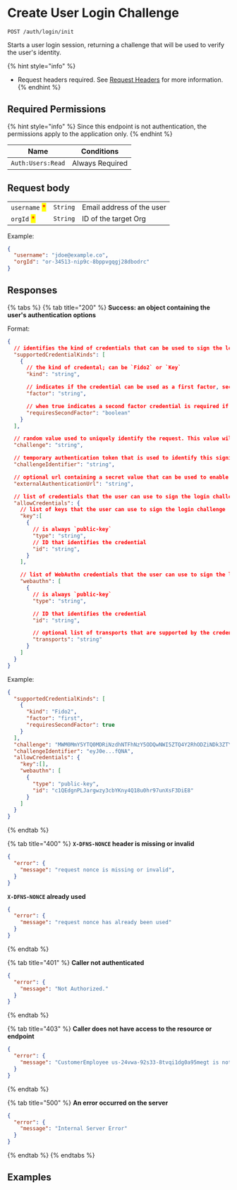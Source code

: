 # Create User Login Challenge

`POST /auth/login/init`

Starts a user login session, returning a challenge that will be used to verify the user's identity.

{% hint style="info" %}
* Request headers required. See [Request Headers](../../../getting-started/request-headers.md) for more information.
{% endhint %}

## Required Permissions

{% hint style="info" %}
Since this endpoint is not authentication, the permissions apply to the application only.
{% endhint %}

| Name                  | Conditions                        |
| --------------------- | --------------------------------- |
| `Auth:Users:Read`     | Always Required                   |

## Request body

| | | |
| - | - | - |
| `username` <mark style="color:red;">\*</mark> | `String` | Email address of the user |
| `orgId` <mark style="color:red;">\*</mark> | `String` | ID of the target Org |

Example:
```JSON
{
  "username": "jdoe@example.co",
  "orgId": "or-34513-nip9c-8bppvgqgj28dbodrc"
}
```

## Responses

{% tabs %}
{% tab title="200" %}
**Success: an object containing the user's authentication options**

Format:
```JSON
{
  // identifies the kind of credentials that can be used to sign the login challenge
  "supportedCredentialKinds": [
    {
      // the kind of credental; can be `Fido2` or `Key`
      "kind": "string",

      // indicates if the credential can be used as a first factor, second factor, or either; can be `first`, `second`, or `either`
      "factor": "string",

      // when true indicates a second factor credential is required if the credential is used as a first factor
      "requiresSecondFactor": "boolean"
    }
  ],

  // random value used to uniquely identify the request. This value will be included in the data that is signed and sent to the matching /signing call
  "challenge": "string",

  // temporary authentication token that is used to identify this signing session with the matching call to CreateUserLoginChallenge
  "challengeIdentifier": "string",

  // optional url containing a secret value that can be used to enable cross device/origin signing
  "externalAuthenticationUrl": "string",

  // list of credentials that the user can use to sign the login challenge
  "allowCredentials": {
    // list of keys that the user can use to sign the login challenge
    "key":[
      {
        // is always `public-key`
        "type": "string",
        // ID that identifies the credential
        "id": "string",
      }
    ],

    // list of WebAuthn credentials that the user can use to sign the login challenge
    "webauthn": [
      {
        // is always `public-key`
        "type": "string",

        // ID that identifies the credential
        "id": "string",

        // optional list of transports that are supported by the credential (used only for WebAuthn)
        "transports": "string"
      }
    ]
  }
}
```

Example:
```JSON
{
  "supportedCredentialKinds": [
    {
      "kind": "Fido2",
      "factor": "first",
      "requiresSecondFactor": true
    }
  ],
  "challenge": "MWM0MmY5YTQ0MDRiNzdhNTFhNzY5ODQwNWI5ZTQ4Y2RhODZiNDk3ZTYzOTE5OGYyMDcxZjBjYzk4MmQ5YzY1MA",
  "challengeIdentifier": "eyJ0e...fQNA",
  "allowCredentials": {
    "key":[],
    "webauthn": [
      {
        "type": "public-key",
        "id": "c1QEdgnPLJargwzy3cbYKny4Q18u0hr97unXsF3DiE8"
      }
    ]
  }
}
```
{% endtab %}

{% tab title="400" %}
**`X-DFNS-NONCE` header is missing or invalid**

```JSON
{
  "error": {
    "message": "request nonce is missing or invalid",
  }
}
```

**`X-DFNS-NONCE` already used**

```JSON
{
  "error": {
    "message": "request nonce has already been used"
  }
}
```
{% endtab %}

{% tab title="401" %}
**Caller not authenticated**

```JSON
{
  "error": {
    "message": "Not Authorized."
  }
}
```
{% endtab %}

{% tab title="403" %}
**Caller does not have access to the resource or endpoint**

```JSON
{
  "error": {
    "message": "CustomerEmployee us-24vwa-92s33-8tvqi1dg0a95megt is not authorized to perform operation (/auth/apps)"
  }
}
```
{% endtab %}

{% tab title="500" %}
**An error occurred on the server**

```JSON
{
  "error": {
    "message": "Internal Server Error"
  }
}
```
{% endtab %}
{% endtabs %}

## Examples
